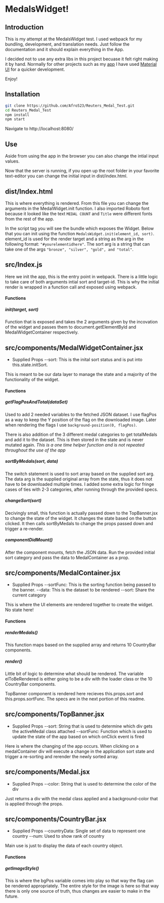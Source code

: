 # MedalsWidget!

## Introduction
This is my attempt at the MedalsWidget test.  I used webpack for my bundling, development, and translation needs.  Just follow the documentation and it should explain everything in the App.

I decided not to use any extra libs in this project becuase it felt right making it by hand.  Normally for other projects such as my [app](https://github.com/Afro523/MineralID-Meteor "app") I have used [Material UI](https://material-ui.com/ "Material UI") for a quicker development.

Enjoy!
## Installation
```bash
git clone https://github.com/Afro523/Reuters_Medal_Test.git
cd Reuters_Medal_Test
npm install
npm start
```
Navigate to http://localhost:8080/

## Use
Aside from using the app in the browser you can also change the intial input values.

Now that the server is running, if you open up the root folder in your favorite text-editor you can change the initial input in dist/index.html.

## dist/Index.html
This is where everything is rendered. From this file you can change the arguments in the MedalWidget.init function.  I also imported Roboto font because it looked like the text `MEDAL COUNT` and `Title` were different fonts from the rest of the app.

In the script tag you will see the bundle which exposes the Widget.  Below that you can init using the function `MedalsWidget.init(element_id, sort)`. element_id is used for the render target and a string as the arg in the following format: `"#yourelementidhere"`. The sort arg is a string that can take one of the args `"bronze", "silver", "gold", and "total"`.  

## src/Index.js
Here we init the app, this is the entry point in webpack.  There is a little logic to take care of both arguments intial sort  and target-id.  This is why the initial render is wrapped in a function call and exposed using webpack.

#### Functions
##### init(target, sort)
Function that is exposed and takes the 2 arguments given by the incovation of the widget and passes them to document.getElementById and MedalWidgetContainer respectively.

## src/components/MedalWidgetContainer.jsx
- Supplied Props
--sort: This is the inital sort status and is put into this.state.initSort.

This is meant to be our data layer to manage the state and a majority of the functionality of the widget.
#### Functions
##### getFlagPosAndTotal(dataSet)
Used to add 2 needed variables to the fetched JSON dataset.  I use flagPos as a way to keep the Y position of the flag on the downloaded image.  Later when rendering the flags I use `background-position(0, flagPos)`.  

There is also addition of the 3 different medal categories to get totalMedals and add it to the dataset.  This is then stored in the state and is never mutated again.
*This is a one time helper function and is not repeated throughout the use of the app*

##### sortByMedals(sort, data)
The switch statement is used to sort array based on the supplied sort arg.  The data arg is the supplied original array from the state, thus it does not have to be downloaded multiple times.  I added some extra logic for fringe cases of ties with 2-3 categories, after running through the provided specs.

##### changeSort(sort)
Decivingly small, this function is actually passed down to the TopBanner.jsx to change the state of the widget.  It changes the state based on the button clicked.  It then calls  sortByMedals to change the props passed down and trigger a re-render.

##### componentDidMount()
After the component mounts, fetch the JSON data.  Run the provided initial sort category and pass the data to MedalContainer as a prop.

## src/components/MedalContainer.jsx
- Supplied Props
--sortFunc: This is the sorting function being passed to the banner.
--data: This is the dataset to be rendered
--sort: Share the current category

This is where the UI elements are rendered together to create the widget.  No state here!

#### Functions
##### renderMedals()
This function maps based on the supplied array and returns 10 CountryBar components.

##### render()
Little bit of logic to determine what should be rendered. The variable elToBeRendered is either going to be a div with the loader class or the 10 CountryBar components.

TopBanner component is rendered here recieves this.props.sort and this.props.sortFunc.  The specs are in the next portion of this readme.

## src/components/TopBanner.jsx
- Supplied Props
--sort: String that is used to determine which div gets the activeMedal class attached
--sortFunc: Function which is used to update the state of the app based on which onClick event is fired

Here is where the changing of the app occurs.  When clicking on a medalContainer div will execute a change in the application sort state and trigger a re-sorting and rerender the newly sorted array.

## src/components/Medal.jsx
- Supplied Props
--color: String that is used to determine the color of the div

Just returns a div with the medal class applied and a background-color that is applied through the props.

## src/components/CountryBar.jsx
- Supplied Props
--countryData: Single set of data to represent one country
--num: Used to show rank of country

Main use is just to display the data of each country object.

#### Functions
##### getImageStyle()
This is where the bgPos variable comes into play so that way the flag can be rendered appropriately.  The entire style for the image is here so that way there is only one source of truth, thus changes are easier to make in the future.
